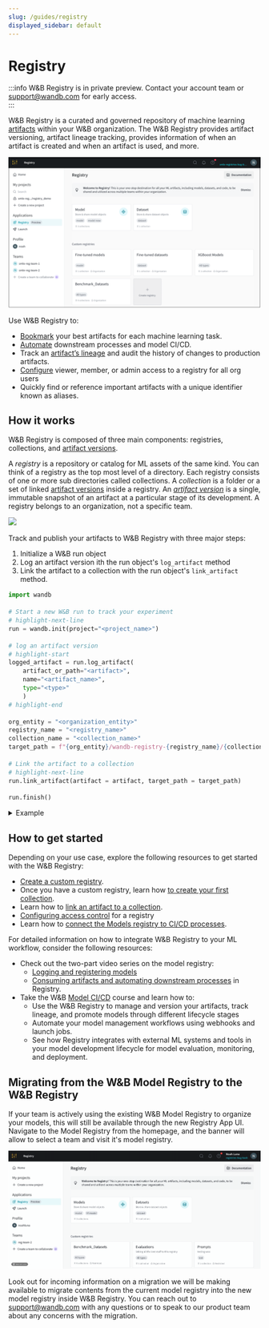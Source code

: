```yaml
---
slug: /guides/registry
displayed_sidebar: default
---
```


# Registry

:::info
W&B Registry is in private preview. Contact your account team or support@wandb.com for early access.  
:::

W&B Registry is a curated and governed repository of machine learning [artifacts](../artifacts/intro.md) within your W&B organization. The W&B Registry provides artifact versioning, artifact lineage tracking, provides information of when an artifact is created and when an artifact is used, and more.

![](/images/registry/registry_landing_page.png)

Use W&B Registry to:

- [Bookmark](./link_version.md) your best artifacts for each machine learning task.
- [Automate](../model_registry/model-registry-automations.md) downstream processes and model CI/CD.
- Track an [artifact’s lineage](../model_registry/model-lineage.md) and audit the history of changes to production artifacts.
- [Configure](./configure_registry.md) viewer, member, or admin access to a registry for all org users
- Quickly find or reference important artifacts with a unique identifier known as aliases.

## How it works
W&B Registry is composed of three main components: registries, collections, and [artifact versions](../artifacts/create-a-new-artifact-version.md).

A *registry* is a repository or catalog for ML assets of the same kind. You can think of a registry as the top most level of a directory. Each registry consists of one or more sub directories called collections. A *collection* is a folder or a set of linked [artifact versions](../artifacts/create-a-new-artifact-version.md) inside a registry. An [*artifact version*](../artifacts/create-a-new-artifact-version.md) is a single, immutable snapshot of an artifact at a particular stage of its development.  A registry belongs to an organization, not a specific team.

![](/images/registry/registry_diagram_homepage.png)


<!-- Bookmark the most relevant and valuable artifact version by linking it to a registry (see line 18). -->

Track and publish your artifacts to W&B Registry with three major steps:

1. Initialize a W&B run object
2. Log an artifact version ith the run object's `log_artifact` method
3. Link the artifact to a collection with the run object's `link_artifact` method. 

```python
import wandb

# Start a new W&B run to track your experiment
# highlight-next-line
run = wandb.init(project="<project_name>") 

# log an artifact version 
# highlight-start
logged_artifact = run.log_artifact(
    artifact_or_path="<artifact>", 
    name="<artifact_name>", 
    type="<type>"
    )
# highlight-end

org_entity = "<organization_entity>"
registry_name = "<registry_name>"
collection_name = "<collection_name>"
target_path = f"{org_entity}/wandb-registry-{registry_name}/{collection_name}"

# Link the artifact to a collection
# highlight-next-line
run.link_artifact(artifact = artifact, target_path = target_path)

run.finish()
```



<details>
<summary>Example</summary>

Copy and paste the proceeding code snippet to log and link a psuedo model artifact called `my_model.txt` to the Models registry inside W&B Registry. 

1. First, initialize a run. The run, and the artifacts we log to it, will appear in a project called "registry_quickstart".
2. For demonstrative purposes, simulate logging model metrics that occur during a training run
3. For demonstrative purposes, create a mock model file
4. Next, log the simulated model file to the run as an artifact called "gemma-finetuned-3twsov9e". Note that, because we want to link the artifact to the Models registry(next step), that we specify `"model"` as the artifact's type (`type="model"`).
5. Lastly, link the artifact to a registry called "quickstart-collection" within the Models registry.


```python showLineNumbers
import wandb
import random

# Start a new W&B run to track your experiment
run = wandb.init(project="registry_quickstart") 

# Simulate logging model metrics
run.log({"acc": random.random()})

# Create a simulated model file
with open("my_model.txt", "w") as f:
   f.write("Model: " + str(random.random()))

# log an artifact version 
logged_artifact = run.log_artifact(
    artifact_or_path="./my_model.txt", 
    name="gemma-finetuned-3twsov9e", 
    type="model"
    )

# link the model to the predefined core Models registry 
run.link_artifact(
    artifact=logged_artifact, 
    target_path=f"<INSERT-ORG-NAME>/wandb-registry-model/registry-quickstart-collection"
    )

run.finish()
```
</details>





## How to get started

Depending on your use case, explore the following resources to get started with the W&B Registry:

* [Create a custom registry](./create_registry.md).
* Once you have a custom registry, learn how [to create your first collection](./create_collection.md).
* Learn how to [link an artifact to a collection](./link_version.md).
* [Configuring access control](./configure_registry.md) for a registry
* Learn how to [connect the Models registry to CI/CD processes](../model_registry/model-registry-automations.md).

For detailed information on how to integrate W&B Registry to your ML workflow, consider the following resources:

- Check out the two-part video series on the model registry:
    - [Logging and registering models](https://www.youtube.com/watch?si=MV7nc6v-pYwDyS-3&v=ZYipBwBeSKE&feature=youtu.be)
    - [Consuming artifacts and automating downstream processes](https://www.youtube.com/watch?v=8PFCrDSeHzw) in Registry.
- Take the W&B [Model CI/CD](https://www.wandb.courses/courses/enterprise-model-management) course and learn how to:
    - Use the W&B Registry to manage and version your artifacts, track lineage, and promote models through different lifecycle stages
    - Automate your model management workflows using webhooks and launch jobs.
    - See how Registry integrates with external ML systems and tools in your model development lifecycle for model evaluation, monitoring, and deployment.

## Migrating from the W&B Model Registry to the W&B Registry

If your team is actively using the existing W&B Model Registry to organize your models, this will still be available through the new Registry App UI. Navigate to the Model Registry from the homepage, and the banner will allow to select a team and visit it's model registry.

![](/images/registry/nav_to_old_model_reg.gif)

Look out for incoming information on a migration we will be making available to migrate contents from the current model registry into the new model registry inside W&B Registry. You can reach out to support@wandb.com with any questions or to speak to our product team about any concerns with the migration.

 
